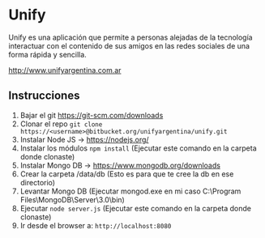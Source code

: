 # Unify

Unify es una aplicación que permite a personas alejadas de la tecnología interactuar con el contenido de sus amigos en las redes sociales de una forma rápida y sencilla.

http://www.unifyargentina.com.ar

## Instrucciones

1. Bajar el git https://git-scm.com/downloads
2. Clonar el repo `git clone https://<username>@bitbucket.org/unifyargentina/unify.git`
3. Instalar Node JS -> https://nodejs.org/
4. Instalar los módulos `npm install` (Ejecutar este comando en la carpeta donde clonaste)
5. Instalar Mongo DB -> https://www.mongodb.org/downloads
6. Crear la carpeta /data/db (Esto es para que te cree la db en ese directorio)
7. Levantar Mongo DB (Ejecutar mongod.exe en mi caso C:\Program Files\MongoDB\Server\3.0\bin)
8. Ejecutar `node server.js` (Ejecutar este comando en la carpeta donde clonaste)
9. Ir desde el browser a: `http://localhost:8080`